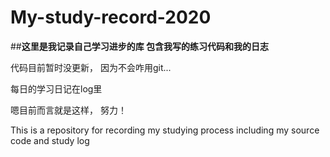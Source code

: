 # My-study-record-2020
##**这里是我记录自己学习进步的库
包含我写的练习代码和我的日志**

代码目前暂时没更新，
因为不会咋用git...

每日的学习日记在log里

嗯目前而言就是这样，
努力！

This is a repository for recording my studying process
including my source code and study log
